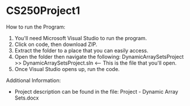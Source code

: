 # CS250Project1
How to run the Program:
  1. You'll need Microsoft Visual Studio to run the program.
  2. Click on code, then download ZIP.
  3. Extract the folder to a place that you can easily access.
  4. Open the folder then navigate the following: DynamicArraySetsProject >> DynamicArraySetsProject.sln <-- This is the file that you'll open.
  5. Once Visual Studio opens up, run the code.

Additional Information:
  * Project description can be found in the file: Project - Dynamic Array Sets.docx
